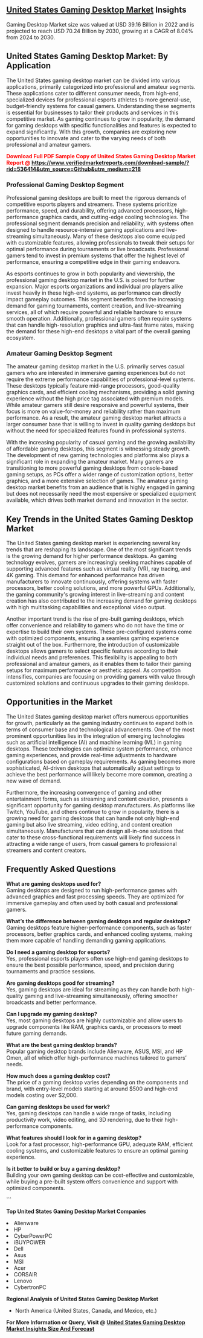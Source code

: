 <h2><a href="https://www.verifiedmarketreports.com/download-sample/?rid=536414&amp;utm_source=Github&amp;utm_medium=218" target="_blank">United States Gaming Desktop Market</a> Insights</h2><p>Gaming Desktop Market size was valued at USD 39.16 Billion in 2022 and is projected to reach USD 70.24 Billion by 2030, growing at a CAGR of 8.04% from 2024 to 2030.</p><p> <h2>United States Gaming Desktop Market: By Application</h2> <p>The United States gaming desktop market can be divided into various applications, primarily categorized into professional and amateur segments. These applications cater to different consumer needs, from high-end, specialized devices for professional esports athletes to more general-use, budget-friendly systems for casual gamers. Understanding these segments is essential for businesses to tailor their products and services in this competitive market. As gaming continues to grow in popularity, the demand for gaming desktops with specific functionalities and features is expected to expand significantly. With this growth, companies are exploring new opportunities to innovate and cater to the varying needs of both professional and amateur gamers. <br><b><p><span class=""><span style="color: #ff0000;"><strong>Download Full PDF Sample Copy of United States Gaming Desktop Market Report</strong> @ </span><a href="https://www.verifiedmarketreports.com/download-sample/?rid=536414&amp;utm_source=Github&amp;utm_medium=218" target="_blank">https://www.verifiedmarketreports.com/download-sample/?rid=536414&amp;utm_source=Github&amp;utm_medium=218</a></span></p></b></p> <h3>Professional Gaming Desktop Segment</h3> <p>Professional gaming desktops are built to meet the rigorous demands of competitive esports players and streamers. These systems prioritize performance, speed, and durability, offering advanced processors, high-performance graphics cards, and cutting-edge cooling technologies. The professional segment demands precision and reliability, with systems often designed to handle resource-intensive gaming applications and live-streaming simultaneously. Many of these desktops also come equipped with customizable features, allowing professionals to tweak their setups for optimal performance during tournaments or live broadcasts. Professional gamers tend to invest in premium systems that offer the highest level of performance, ensuring a competitive edge in their gaming endeavors.</p> <p>As esports continues to grow in both popularity and viewership, the professional gaming desktop market in the U.S. is poised for further expansion. Major esports organizations and individual pro players alike invest heavily in these high-end systems, as performance can directly impact gameplay outcomes. This segment benefits from the increasing demand for gaming tournaments, content creation, and live-streaming services, all of which require powerful and reliable hardware to ensure smooth operation. Additionally, professional gamers often require systems that can handle high-resolution graphics and ultra-fast frame rates, making the demand for these high-end desktops a vital part of the overall gaming ecosystem.</p> <h3>Amateur Gaming Desktop Segment</h3> <p>The amateur gaming desktop market in the U.S. primarily serves casual gamers who are interested in immersive gaming experiences but do not require the extreme performance capabilities of professional-level systems. These desktops typically feature mid-range processors, good-quality graphics cards, and efficient cooling mechanisms, providing a solid gaming experience without the high price tag associated with premium models. While amateur gamers still desire responsive and powerful systems, their focus is more on value-for-money and reliability rather than maximum performance. As a result, the amateur gaming desktop market attracts a larger consumer base that is willing to invest in quality gaming desktops but without the need for specialized features found in professional systems.</p> <p>With the increasing popularity of casual gaming and the growing availability of affordable gaming desktops, this segment is witnessing steady growth. The development of new gaming technologies and platforms also plays a significant role in expanding the amateur market. Many gamers are transitioning to more powerful gaming desktops from console-based gaming setups, as PCs offer a wider range of customization options, better graphics, and a more extensive selection of games. The amateur gaming desktop market benefits from an audience that is highly engaged in gaming but does not necessarily need the most expensive or specialized equipment available, which drives both market demand and innovation in the sector.</p> <h2>Key Trends in the United States Gaming Desktop Market</h2> <p>The United States gaming desktop market is experiencing several key trends that are reshaping its landscape. One of the most significant trends is the growing demand for higher performance desktops. As gaming technology evolves, gamers are increasingly seeking machines capable of supporting advanced features such as virtual reality (VR), ray tracing, and 4K gaming. This demand for enhanced performance has driven manufacturers to innovate continuously, offering systems with faster processors, better cooling solutions, and more powerful GPUs. Additionally, the gaming community's growing interest in live-streaming and content creation has also contributed to the increasing demand for gaming desktops with high multitasking capabilities and exceptional video output.</p> <p>Another important trend is the rise of pre-built gaming desktops, which offer convenience and reliability to gamers who do not have the time or expertise to build their own systems. These pre-configured systems come with optimized components, ensuring a seamless gaming experience straight out of the box. Furthermore, the introduction of customizable desktops allows gamers to select specific features according to their individual needs and preferences. This flexibility is appealing to both professional and amateur gamers, as it enables them to tailor their gaming setups for maximum performance or aesthetic appeal. As competition intensifies, companies are focusing on providing gamers with value through customized solutions and continuous upgrades to their gaming desktops.</p> <h2>Opportunities in the Market</h2> <p>The United States gaming desktop market offers numerous opportunities for growth, particularly as the gaming industry continues to expand both in terms of consumer base and technological advancements. One of the most prominent opportunities lies in the integration of emerging technologies such as artificial intelligence (AI) and machine learning (ML) in gaming desktops. These technologies can optimize system performance, enhance gaming experiences, and provide real-time adjustments to hardware configurations based on gameplay requirements. As gaming becomes more sophisticated, AI-driven desktops that automatically adjust settings to achieve the best performance will likely become more common, creating a new wave of demand.</p> <p>Furthermore, the increasing convergence of gaming and other entertainment forms, such as streaming and content creation, presents a significant opportunity for gaming desktop manufacturers. As platforms like Twitch, YouTube, and others continue to grow in popularity, there is a growing need for gaming desktops that can handle not only high-end gaming but also live streaming, video editing, and content creation simultaneously. Manufacturers that can design all-in-one solutions that cater to these cross-functional requirements will likely find success in attracting a wide range of users, from casual gamers to professional streamers and content creators.</p> <h2>Frequently Asked Questions</h2> <p><b>What are gaming desktops used for?</b> <br> Gaming desktops are designed to run high-performance games with advanced graphics and fast processing speeds. They are optimized for immersive gameplay and often used by both casual and professional gamers.</p> <p><b>What’s the difference between gaming desktops and regular desktops?</b> <br> Gaming desktops feature higher-performance components, such as faster processors, better graphics cards, and enhanced cooling systems, making them more capable of handling demanding gaming applications.</p> <p><b>Do I need a gaming desktop for esports?</b> <br> Yes, professional esports players often use high-end gaming desktops to ensure the best possible performance, speed, and precision during tournaments and practice sessions.</p> <p><b>Are gaming desktops good for streaming?</b> <br> Yes, gaming desktops are ideal for streaming as they can handle both high-quality gaming and live-streaming simultaneously, offering smoother broadcasts and better performance.</p> <p><b>Can I upgrade my gaming desktop?</b> <br> Yes, most gaming desktops are highly customizable and allow users to upgrade components like RAM, graphics cards, or processors to meet future gaming demands.</p> <p><b>What are the best gaming desktop brands?</b> <br> Popular gaming desktop brands include Alienware, ASUS, MSI, and HP Omen, all of which offer high-performance machines tailored to gamers’ needs.</p> <p><b>How much does a gaming desktop cost?</b> <br> The price of a gaming desktop varies depending on the components and brand, with entry-level models starting at around $500 and high-end models costing over $2,000.</p> <p><b>Can gaming desktops be used for work?</b> <br> Yes, gaming desktops can handle a wide range of tasks, including productivity work, video editing, and 3D rendering, due to their high-performance components.</p> <p><b>What features should I look for in a gaming desktop?</b> <br> Look for a fast processor, high-performance GPU, adequate RAM, efficient cooling systems, and customizable features to ensure an optimal gaming experience.</p> <p><b>Is it better to build or buy a gaming desktop?</b> <br> Building your own gaming desktop can be cost-effective and customizable, while buying a pre-built system offers convenience and support with optimized components.</p> ```</p><p><strong>Top United States Gaming Desktop Market Companies</strong></p><div data-test-id=""><p><li>Alienware</li><li> HP</li><li> CyberPowerPC</li><li> iBUYPOWER</li><li> Dell</li><li> Asus</li><li> MSI</li><li> Acer</li><li> CORSAIR</li><li> Lenovo</li><li> CybertronPC</li></p><div><strong>Regional Analysis of&nbsp;United States Gaming Desktop Market</strong></div><ul><li dir="ltr"><p dir="ltr">North America&nbsp;(United States, Canada, and Mexico, etc.)</p></li></ul><p><strong>For More Information or Query, Visit @&nbsp;</strong><strong><a href="https://www.verifiedmarketreports.com/product/gaming-desktop-market-size-and-forecast/?utm_source=Github&amp;utm_medium=218" target="_blank">United States Gaming Desktop Market Insights Size And Forecast</a></strong></p></div>
